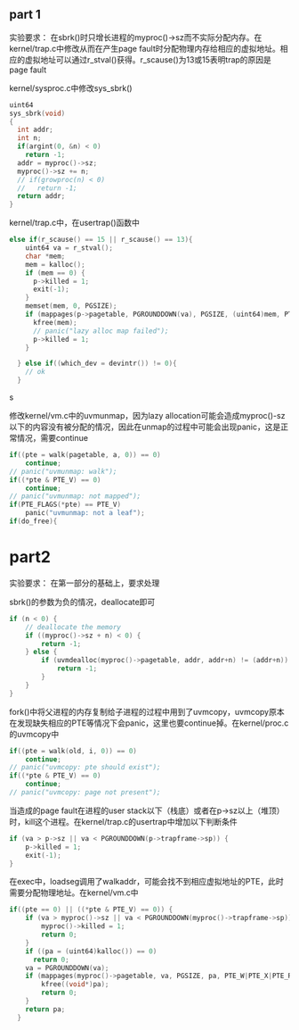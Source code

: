 
## part 1
实验要求：
在sbrk()时只增长进程的myproc()->sz而不实际分配内存。在kernel/trap.c中修改从而在产生page fault时分配物理内存给相应的虚拟地址。相应的虚拟地址可以通过r_stval()获得。r_scause()为13或15表明trap的原因是page fault

kernel/sysproc.c中修改sys_sbrk()
```cpp
uint64
sys_sbrk(void)
{
  int addr;
  int n;
  if(argint(0, &n) < 0)
    return -1;
  addr = myproc()->sz;
  myproc()->sz += n;
  // if(growproc(n) < 0)
  //   return -1;
  return addr;
}
```
kernel/trap.c中，在usertrap()函数中

```cpp
else if(r_scause() == 15 || r_scause() == 13){
    uint64 va = r_stval();
    char *mem;
    mem = kalloc();
    if (mem == 0) {
      p->killed = 1;
      exit(-1);
    }
    memset(mem, 0, PGSIZE);
    if (mappages(p->pagetable, PGROUNDDOWN(va), PGSIZE, (uint64)mem, PTE_W|PTE_X|PTE_R|PTE_U) != 0){
      kfree(mem);
      // panic("lazy alloc map failed");
      p->killed = 1;
    }

  } else if((which_dev = devintr()) != 0){
    // ok
  } 
```
s

修改kernel/vm.c中的uvmunmap，因为lazy allocation可能会造成myproc()-sz以下的内容没有被分配的情况，因此在unmap的过程中可能会出现panic，这是正常情况，需要continue

```cpp
if((pte = walk(pagetable, a, 0)) == 0)
    continue;
// panic("uvmunmap: walk");
if((*pte & PTE_V) == 0)
    continue;	    
// panic("uvmunmap: not mapped");
if(PTE_FLAGS(*pte) == PTE_V)
    panic("uvmunmap: not a leaf");
if(do_free){
```

# part2

实验要求： 在第一部分的基础上，要求处理

sbrk()的参数为负的情况，deallocate即可
```cpp
if (n < 0) {
    // deallocate the memory
    if ((myproc()->sz + n) < 0) {
        return -1;
    } else {
        if (uvmdealloc(myproc()->pagetable, addr, addr+n) != (addr+n)) {
            return -1;
        }
    }
}
```

fork()中将父进程的内存复制给子进程的过程中用到了uvmcopy，uvmcopy原本在发现缺失相应的PTE等情况下会panic，这里也要continue掉。在kernel/proc.c的uvmcopy中
```cpp
if((pte = walk(old, i, 0)) == 0)
    continue;
// panic("uvmcopy: pte should exist");
if((*pte & PTE_V) == 0)
    continue;
// panic("uvmcopy: page not present");

```

当造成的page fault在进程的user stack以下（栈底）或者在p->sz以上（堆顶）时，kill这个进程。在kernel/trap.c的usertrap中增加以下判断条件
```cpp
if (va > p->sz || va < PGROUNDDOWN(p->trapframe->sp)) {
    p->killed = 1;
    exit(-1);
} 
```
在exec中，loadseg调用了walkaddr，可能会找不到相应虚拟地址的PTE，此时需要分配物理地址。在kernel/vm.c中

```cpp
if((pte == 0) || ((*pte & PTE_V) == 0)) {
    if (va > myproc()->sz || va < PGROUNDDOWN(myproc()->trapframe->sp)) {
        myproc()->killed = 1;
        return 0;
    } 
    if ((pa = (uint64)kalloc()) == 0) 
      return 0;
    va = PGROUNDDOWN(va);
    if (mappages(myproc()->pagetable, va, PGSIZE, pa, PTE_W|PTE_X|PTE_R|PTE_U) != 0) {
        kfree((void*)pa);
        return 0;
    }
    return pa;
  }
```